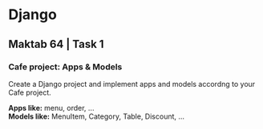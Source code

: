# Django
## Maktab 64 | Task 1
### Cafe project: Apps & Models
Create a Django project and implement apps and models accordng to your Cafe project.

**Apps like:** menu, order, ...  
**Models like:** MenuItem, Category, Table, Discount, ...
